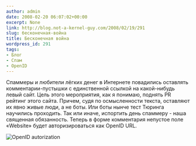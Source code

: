 ```yaml
---
author: admin
date: 2008-02-20 06:07:02+00:00
excerpt: None
link: http://blog.not-a-kernel-guy.com/2008/02/19/291
slug: бесконечная-война
title: Бесконечная война
wordpress_id: 291
tags:
- Блог
- Спам
- OpenID
---
```


Спаммеры и любители лёгких денег в Интернете повадились оставлять комментарии-пустышки с единственной ссылкой на какой-нибудь левый сайт. Цель этого мероприятия, как я понимаю, поднять PR рейтинг этого сайта. Причем, судя по осмысленности текста, оставляют их явно живые люди, а не боты. Или боты нынче тест Тюринга научились проходить. Так или иначе, испортить день спаммеру - наша священная обязанность. Теперь в форме комментария непустое поле «Website» будет авторизироваться как OpenID URL.  

![OpenID autorization](http://blog.not-a-kernel-guy.com/wp-content/uploads/2008/02/openid.png)
